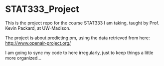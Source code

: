 # STAT333_Project
This is the project repo for the course STAT333 I am taking, taught by Prof. Kevin Packard, at UW-Madison. 

The project is about predicting pm, using the data retrieved from here: http://www.openair-project.org/


I am going to sync my code to here irregularly, just to keep things a little more organized... 
